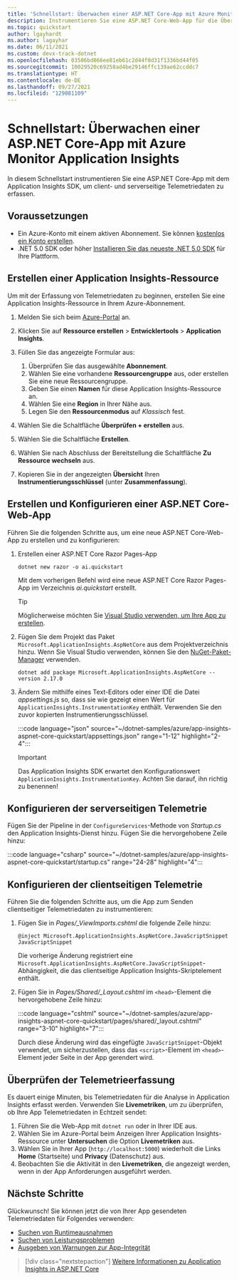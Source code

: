 ```yaml
---
title: 'Schnellstart: Überwachen einer ASP.NET Core-App mit Azure Monitor Application Insights'
description: Instrumentieren Sie eine ASP.NET Core-Web-App für die Überwachung mit Azure Monitor Application Insights.
ms.topic: quickstart
author: lgayhardt
ms.author: lagayhar
ms.date: 06/11/2021
ms.custom: devx-track-dotnet
ms.openlocfilehash: 03506bd066ee81eb61c2d44f0d31f1336bd44f05
ms.sourcegitcommit: 10029520c69258ad4be29146ffc139ae62ccddc7
ms.translationtype: HT
ms.contentlocale: de-DE
ms.lasthandoff: 09/27/2021
ms.locfileid: "129081109"
---
```

# <a name="quickstart-monitor-an-aspnet-core-app-with-azure-monitor-application-insights"></a>Schnellstart: Überwachen einer ASP.NET Core-App mit Azure Monitor Application Insights

In diesem Schnellstart instrumentieren Sie eine ASP.NET Core-App mit dem Application Insights SDK, um client- und serverseitige Telemetriedaten zu erfassen.

## <a name="prerequisites"></a>Voraussetzungen

- Ein Azure-Konto mit einem aktiven Abonnement. Sie können [kostenlos ein Konto erstellen](https://azure.microsoft.com/free/dotnet).
- .NET 5.0 SDK oder höher [Installieren Sie das neueste .NET 5.0 SDK](https://dotnet.microsoft.com/download/dotnet/5.0) für Ihre Plattform.

## <a name="create-an-application-insights-resource"></a>Erstellen einer Application Insights-Ressource

Um mit der Erfassung von Telemetriedaten zu beginnen, erstellen Sie eine Application Insights-Ressource in Ihrem Azure-Abonnement.

1. Melden Sie sich beim [Azure-Portal](https://portal.azure.com/) an.

1. Klicken Sie auf **Ressource erstellen** > **Entwicklertools** > **Application Insights**.

1. Füllen Sie das angezeigte Formular aus:
    1. Überprüfen Sie das ausgewählte **Abonnement**.
    1. Wählen Sie eine vorhandene **Ressourcengruppe** aus, oder erstellen Sie eine neue Ressourcengruppe.
    1. Geben Sie einen **Namen** für diese Application Insights-Ressource an.
    1. Wählen Sie eine **Region** in Ihrer Nähe aus.
    1. Legen Sie den **Ressourcenmodus** auf *Klassisch* fest. 

1. Wählen Sie die Schaltfläche **Überprüfen + erstellen** aus.
1. Wählen Sie die Schaltfläche **Erstellen**.
1. Wählen Sie nach Abschluss der Bereitstellung die Schaltfläche **Zu Ressource wechseln** aus.
1. Kopieren Sie in der angezeigten **Übersicht** Ihren **Instrumentierungsschlüssel** (unter **Zusammenfassung**).

## <a name="create-and-configure-an-aspnet-core-web-app"></a>Erstellen und Konfigurieren einer ASP.NET Core-Web-App

Führen Sie die folgenden Schritte aus, um eine neue ASP.NET Core-Web-App zu erstellen und zu konfigurieren:

1. Erstellen einer ASP.NET Core Razor Pages-App
    
    ```dotnetcli
    dotnet new razor -o ai.quickstart
    ```
    
    Mit dem vorherigen Befehl wird eine neue ASP.NET Core Razor Pages-App im Verzeichnis *ai.quickstart* erstellt. 
    
    > [!TIP]
    > Möglicherweise möchten Sie [Visual Studio verwenden, um Ihre App zu erstellen](/visualstudio/ide/quickstart-aspnet-core).

1. Fügen Sie dem Projekt das Paket `Microsoft.ApplicationInsights.AspNetCore` aus dem Projektverzeichnis hinzu. Wenn Sie Visual Studio verwenden, können Sie den [NuGet-Paket-Manager](/nuget/consume-packages/install-use-packages-visual-studio) verwenden.

    ```dotnetcli
    dotnet add package Microsoft.ApplicationInsights.AspNetCore --version 2.17.0 
    ```

1. Ändern Sie mithilfe eines Text-Editors oder einer IDE die Datei *appsettings.js* so, dass sie wie gezeigt einen Wert für `ApplicationInsights.InstrumentationKey` enthält. Verwenden Sie den zuvor kopierten Instrumentierungsschlüssel.

    :::code language="json" source="~/dotnet-samples/azure/app-insights-aspnet-core-quickstart/appsettings.json" range="1-12" highlight="2-4":::
    
    > [!IMPORTANT]
    > Das Application Insights SDK erwartet den Konfigurationswert `ApplicationInsights.InstrumentationKey`. Achten Sie darauf, ihn richtig zu benennen!

## <a name="configure-server-side-telemetry"></a>Konfigurieren der serverseitigen Telemetrie

Fügen Sie der Pipeline in der `ConfigureServices`-Methode von *Startup.cs* den Application Insights-Dienst hinzu. Fügen Sie die hervorgehobene Zeile hinzu:

:::code language="csharp" source="~/dotnet-samples/azure/app-insights-aspnet-core-quickstart/startup.cs" range="24-28" highlight="4":::

## <a name="configure-client-side-telemetry"></a>Konfigurieren der clientseitigen Telemetrie

Führen Sie die folgenden Schritte aus, um die App zum Senden clientseitiger Telemetriedaten zu instrumentieren:

1. Fügen Sie in *Pages/_ViewImports.cshtml* die folgende Zeile hinzu:

    ```cshtml
    @inject Microsoft.ApplicationInsights.AspNetCore.JavaScriptSnippet JavaScriptSnippet
    ```

    Die vorherige Änderung registriert eine `Microsoft.ApplicationInsights.AspNetCore.JavaScriptSnippet`-Abhängigkeit, die das clientseitige Application Insights-Skriptelement enthält.

1. Fügen Sie in *Pages/Shared/_Layout.cshtml* im `<head>`-Element die hervorgehobene Zeile hinzu:

    :::code language="cshtml" source="~/dotnet-samples/azure/app-insights-aspnet-core-quickstart/pages/shared/_layout.cshtml" range="3-10" highlight="7":::

   Durch diese Änderung wird das eingefügte `JavaScriptSnippet`-Objekt verwendet, um sicherzustellen, dass das `<script>`-Element im `<head>`-Element jeder Seite in der App gerendert wird.

## <a name="validate-telemetry-ingestion"></a>Überprüfen der Telemetrieerfassung

Es dauert einige Minuten, bis Telemetriedaten für die Analyse in Application Insights erfasst werden. Verwenden Sie **Livemetriken**, um zu überprüfen, ob Ihre App Telemetriedaten in Echtzeit sendet:

1. Führen Sie die Web-App mit `dotnet run` oder in Ihrer IDE aus.
1. Wählen Sie im Azure-Portal beim Anzeigen Ihrer Application Insights-Ressource unter **Untersuchen** die Option **Livemetriken** aus.
1. Wählen Sie in Ihrer App (`http://localhost:5000`) wiederholt die Links **Home** (Startseite) und **Privacy** (Datenschutz) aus.
1. Beobachten Sie die Aktivität in den **Livemetriken**, die angezeigt werden, wenn in der App Anforderungen ausgeführt werden.

## <a name="next-steps"></a>Nächste Schritte

Glückwunsch! Sie können jetzt die von Ihrer App gesendeten Telemetriedaten für Folgendes verwenden:

- [Suchen von Runtimeausnahmen](tutorial-runtime-exceptions.md)
- [Suchen von Leistungsproblemen](tutorial-performance.md)
- [Ausgeben von Warnungen zur App-Integrität](tutorial-alert.md)

> [!div class="nextstepaction"]
> [Weitere Informationen zu Application Insights in ASP.NET Core](asp-net-core.md)
